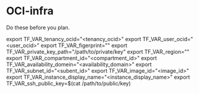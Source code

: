 # OCI-infra

Do these before you plan.

export TF_VAR_tenancy_ocid="<tenancy_ocid>"
export TF_VAR_user_ocid="<user_ocid>"
export TF_VAR_figerprint="<fingerprint>"
export TF_VAR_private_key_path="/path/to/private/key"
export TF_VAR_region="<region>"
export TF_VAR_compartment_id="<compartment_id>"
export TF_VAR_availability_domein="<availability_domain>"
export TF_VAR_subnet_id="<subent_id>"
export TF_VAR_image_id="<image_id>"
export TF_VAR_instance_display_name="<instance_display_name>"
export TF_VAR_ssh_public_key=$(cat /path/to/public/key)
